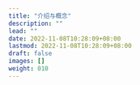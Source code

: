 ```yaml
---
title: "介绍与概念"
description: ""
lead: ""
date: 2022-11-08T10:28:09+08:00
lastmod: 2022-11-08T10:28:09+08:00
draft: false
images: []
weight: 010
---
```

